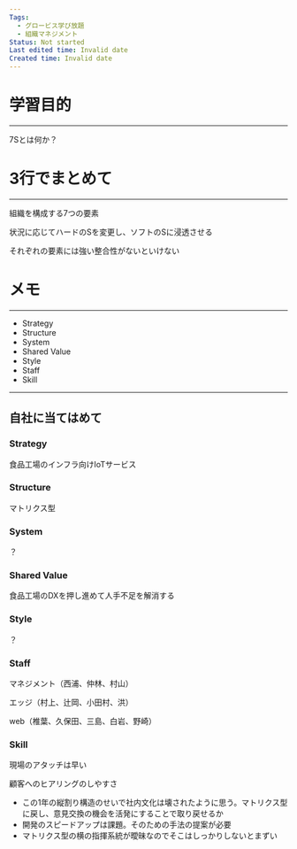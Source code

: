 ```yaml
---
Tags:
  - グロービス学び放題
  - 組織マネジメント
Status: Not started
Last edited time: Invalid date
Created time: Invalid date
---
```

# 学習目的

---

7Sとは何か？

# 3行でまとめて

---

組織を構成する7つの要素

状況に応じてハードのSを変更し、ソフトのSに浸透させる

それぞれの要素には強い整合性がないといけない

# メモ

---

- Strategy
- Structure
- System
- Shared Value
- Style
- Staff
- Skill

  

---

## 自社に当てはめて

### Strategy

食品工場のインフラ向けIoTサービス

### Structure

マトリクス型

### System

？

### Shared Value

食品工場のDXを押し進めて人手不足を解消する

### Style

？

### Staff

マネジメント（西浦、仲林、村山）

エッジ（村上、辻岡、小田村、洪）

web（椎葉、久保田、三島、白岩、野崎）

### Skill

現場のアタッチは早い

顧客へのヒアリングのしやすさ

  

- この1年の縦割り構造のせいで社内文化は壊されたように思う。マトリクス型に戻し、意見交換の機会を活発にすることで取り戻せるか
- 開発のスピードアップは課題。そのための手法の提案が必要
- マトリクス型の横の指揮系統が曖昧なのでそこはしっかりしないとまずい
